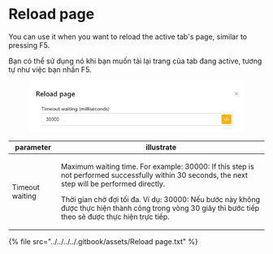 # Reload page

You can use it when you want to reload the active tab's page, similar to pressing F5.

Bạn có thể sử dụng nó khi bạn muốn tải lại trang của tab đang active, tương tự như việc bạn nhấn F5.

<figure><img src="../../../../.gitbook/assets/Reload page.png" alt=""><figcaption></figcaption></figure>

| parameter       | illustrate                                                                                                                                                                                                                                                                                                                    |
| --------------- | ----------------------------------------------------------------------------------------------------------------------------------------------------------------------------------------------------------------------------------------------------------------------------------------------------------------------------- |
| Timeout waiting | <p>Maximum waiting time. For example: 30000: If this step is not performed successfully within 30 seconds, the next step will be performed directly.</p><p></p><p>Thời gian chờ đợi tối đa. Ví dụ: 30000: Nếu bước này không được thực hiện thành công trong vòng 30 giây thì bước tiếp theo sẽ được thực hiện trực tiếp.</p> |

{% file src="../../../../.gitbook/assets/Reload page.txt" %}
